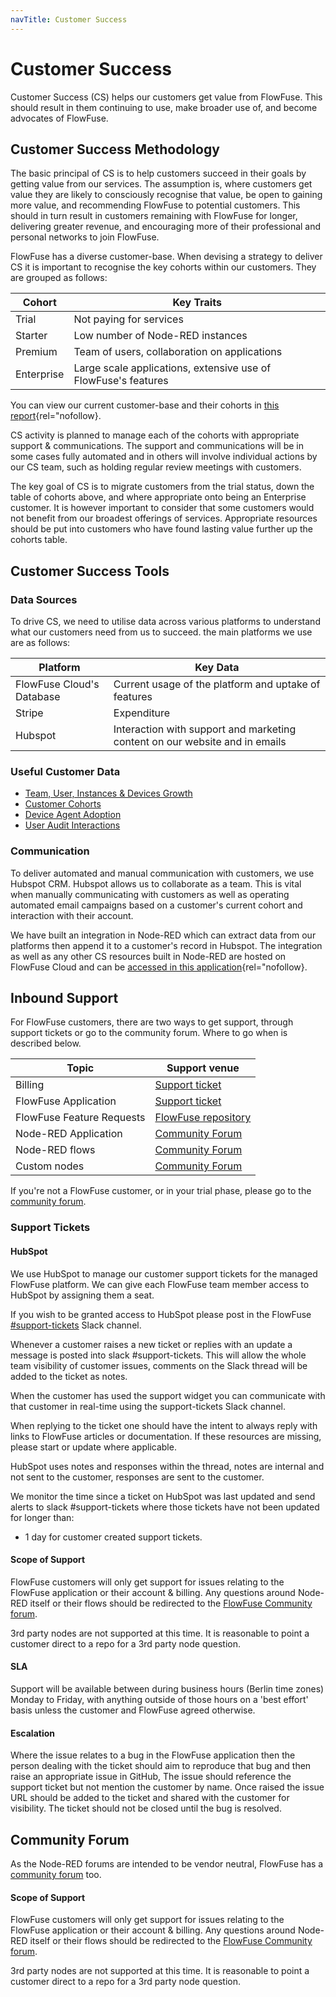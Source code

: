 ```yaml
---
navTitle: Customer Success
---
```


# Customer Success

Customer Success (CS) helps our customers get value from FlowFuse. This should result in them continuing to use, make broader use of, and become advocates of FlowFuse.

## Customer Success Methodology

The basic principal of CS is to help customers succeed in their goals by getting value from our services. The assumption is, where customers get value they are likely to consciously recognise that value, be open to gaining more value, and recommending FlowFuse to potential customers. This should in turn result in customers remaining with FlowFuse for longer, delivering greater revenue, and encouraging more of their professional and personal networks to join FlowFuse.

FlowFuse has a diverse customer-base. When devising a strategy to deliver CS it is important to recognise the key cohorts within our customers. They are grouped as follows:

|Cohort|Key Traits|
|-|-|
|Trial|Not paying for services|
|Starter|Low number of Node-RED instances|
|Premium|Team of users, collaboration on applications|
|Enterprise|Large scale applications, extensive use of FlowFuse's features|

You can view our current customer-base and their cohorts in [this report](https://main.flowforge.cloud/ui/#!/1?socketid=rq-XlmWmn83upsPQAAAp){rel="nofollow}.

CS activity is planned to manage each of the cohorts with appropriate support & communications. The support and communications will be in some cases fully automated and in others will involve individual actions by our CS team, such as holding regular review meetings with customers.

The key goal of CS is to migrate customers from the trial status, down the table of cohorts above, and where appropriate onto being an Enterprise customer. It is however important to consider that some customers would not benefit from our broadest offerings of services. Appropriate resources should be put into customers who have found lasting value further up the cohorts table.

## Customer Success Tools

### Data Sources

To drive CS, we need to utilise data across various platforms to understand what our customers need from us to succeed. the main platforms we use are as follows:

|Platform|Key Data|
|-|-|
|FlowFuse Cloud's Database|Current usage of the platform and uptake of features|
|Stripe|Expenditure|
|Hubspot|Interaction with support and marketing content on our website and in emails|

### Useful Customer Data

- [Team, User, Instances & Devices Growth](https://main.flowforge.cloud/ui/#!/0?socketid=LPUnOyHnjGM_GqrnAAAd)
- [Customer Cohorts](https://main.flowforge.cloud/ui/#!/1?socketid=LPUnOyHnjGM_GqrnAAAd)
- [Device Agent Adoption](https://main.flowforge.cloud/ui/#!/2?socketid=LPUnOyHnjGM_GqrnAAAd)
- [User Audit Interactions](https://main.flowforge.cloud/ui/#!/4?socketid=zuEy1h2ZhTjyhCnuAABB)

### Communication

To deliver automated and manual communication with customers, we use Hubspot CRM. Hubspot allows us to collaborate as a team. This is vital when manually communicating with customers as well as operating automated email campaigns based on a customer's current cohort and interaction with their account.

We have built an integration in Node-RED which can extract data from our platforms then append it to a customer's record in Hubspot. The integration as well as any other CS resources built in Node-RED are hosted on FlowFuse Cloud and can be [accessed in this application](https://main.flowforge.cloud/){rel="nofollow}.

## Inbound Support

For FlowFuse customers, there are two ways to get support, through support tickets
or go to the community forum. Where to go when is described below.

| Topic | Support venue |
|---|---|
| Billing | [Support ticket][support-tickets] |
| FlowFuse Application | [Support ticket][support-tickets] |
| FlowFuse Feature Requests | [FlowFuse repository](https://github.com/FlowFuse/flowforge/issues) |
| Node-RED Application | [Community Forum][support-forum] |
| Node-RED flows | [Community Forum][support-forum] |
| Custom nodes | [Community Forum][support-forum] |

If you're not a FlowFuse customer, or in your trial phase, please go to the
[community forum][support-forum].

### Support Tickets

#### HubSpot

We use HubSpot to manage our customer support tickets for the managed FlowFuse platform. We can give each FlowFuse team member access to HubSpot by assigning them a seat. 

If you wish to be granted access to HubSpot please post in the FlowFuse
[#support-tickets](https://flowforgeworkspace.slack.com/archives/C031K13FLDD) Slack channel.

Whenever a customer raises a new ticket or replies with an update a message is
posted into slack #support-tickets.
This will allow the whole team visibility of customer issues, comments on the
Slack thread will be added to the ticket as notes.

When the customer has used the support widget you can communicate with that customer in real-time using the support-tickets Slack channel.

When replying to the ticket one should have the intent to always reply with links
to FlowFuse articles or documentation. If these resources are missing, please
start or update where applicable.

HubSpot uses notes and responses within the thread, notes are internal and not sent to the customer, responses are sent to the customer.

We monitor the time since a ticket on HubSpot was last updated and send alerts to slack #support-tickets where those tickets have not been updated for longer than:

 - 1 day for customer created support tickets.

#### Scope of Support

FlowFuse customers will only get support for issues relating to the FlowFuse
application or their account & billing. Any questions around Node-RED
itself or their flows should be redirected to the
[FlowFuse Community forum][support-forum].

3rd party nodes are not supported at this time. It is reasonable to point a
customer direct to a repo for a 3rd party node question.

#### SLA

Support will be available between during business hours (Berlin time zones)
Monday to Friday, with anything outside of those hours on a 'best effort' basis
unless the customer and FlowFuse agreed otherwise.

#### Escalation

Where the issue relates to a bug in the FlowFuse application then the person
dealing with the ticket should aim to reproduce that bug and then raise an
appropriate issue in GitHub, The issue should reference the support ticket but
not mention the customer by name. Once raised the issue URL should be added to
the ticket and shared with the customer for visibility. The ticket should not be
closed until the bug is resolved.

## Community Forum

As the Node-RED forums are intended to be vendor neutral, FlowFuse has a
[community forum][support-forum] too.

#### Scope of Support

FlowFuse customers will only get support for issues relating to the FlowFuse
application or their account & billing. Any questions around Node-RED
itself or their flows should be redirected to the
[FlowFuse Community forum][support-forum].

3rd party nodes are not supported at this time. It is reasonable to point a
customer direct to a repo for a 3rd party node question.

[support-tickets]: ../../support/
[support-forum]: https://community.flowfuse.com
